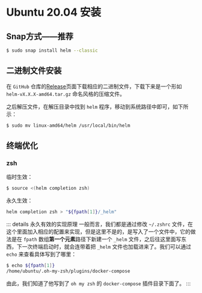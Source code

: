 # Ubuntu 20.04 安装

## Snap方式——推荐

```bash
$ sudo snap install helm --classic
```

## 二进制文件安装

在 `GitHub` 仓库的[Release](https://github.com/helm/helm/releases)页面下载相应的二进制文件，下载下来是一个形如 `helm-vX.X.X-amd64.tar.gz` 命名风格的压缩文件。

之后解压文件，在解压目录中找到 `helm` 程序，移动到系统路径中即可，如下所示：

```bash
$ sudo mv linux-amd64/helm /usr/local/bin/helm
```

## 终端优化

### zsh

临时生效：

```bash
$ source <(helm completion zsh)
```

永久生效：

```bash
helm completion zsh > "${fpath[1]}/_helm"
```

::: details 永久有效的实现原理
一般而言，我们都是通过修改 `~/.zshrc` 文件，在这个里面加入相应的配置来实现，但是这里不是的，是写入了一个文件中，它的做法是在 `fpath` 数组**第一个元素**路径下新建一个 `_helm` 文件，之后往这里面写东西，下一次终端启动时，就会连带着把 `_helm` 文件也加载进来了。我们可以通过 `echo` 来查看具体写到了哪里：

```bash
$ echo ${fpath[1]}
/home/ubuntu/.oh-my-zsh/plugins/docker-compose
```

由此，我们知道了他写到了 `oh my zsh` 的 `docker-compose` 插件目录下面了。
:::
